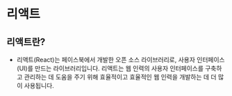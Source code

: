 # 리액트

## 리액트란?

- 리액트(React)는 페이스북에서 개발한 오픈 소스 라이브러리로, 사용자 인터페이스(UI)를 만드는 라이브러리입니다. 리액트는 웹 인력의 사용자 인터페이스를 구축하고 관리하는 데 도움을 주기 위해 효율적이고 효율적인 웹 인력을 개발하는 데 더 많이 사용됩니다.
